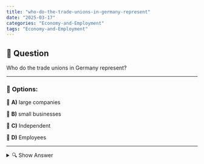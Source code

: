 ```yaml
---
title: "who-do-the-trade-unions-in-germany-represent"
date: "2025-03-17"
categories: "Economy-and-Employment"
tags: "Economy-and-Employment"
---
```


## 📌 **Question**

Who do the trade unions in Germany represent?



---

### 📝 **Options:**

🔘 **A)** large companies

🔘 **B)** small businesses

🔘 **C)** Independent

🔘 **D)** Employees

---

<details>
  <summary>🔍 Show Answer</summary>

  <p>
💡  <b>Correct Answer:</b>  d
  </p>
  <p>
    📖<b>Explanation:</b>
    
  </p>
</details>
